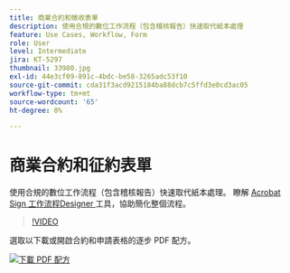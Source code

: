 ```yaml
---
title: 商業合約和徵收表單
description: 使用合規的數位工作流程（包含稽核報告）快速取代紙本處理
feature: Use Cases, Workflow, Form
role: User
level: Intermediate
jira: KT-5297
thumbnail: 33980.jpg
exl-id: 44e3cf09-891c-4bdc-be58-3265adc53f10
source-git-commit: cda31f3acd9215184ba88dcb7c5ffd3e0cd3ac05
workflow-type: tm+mt
source-wordcount: '65'
ht-degree: 0%

---
```


# 商業合約和征約表單

使用合規的數位工作流程（包含稽核報告）快速取代紙本處理。 瞭解 [ Acrobat Sign 工作流程Designer ](../admin/building-a-custom-workflow.md) 工具，協助簡化整個流程。

>[!VIDEO](https://video.tv.adobe.com/v/33980?quality=12&learn=on&hidetitle=true)

選取以下載或開啟合約和申請表格的逐步 PDF 配方。

[![下載 PDF 配方](../assets/acrobat_PDF_96.png)](../assets/adobe-sign_set_up_a_workflow_use_case.pdf)
